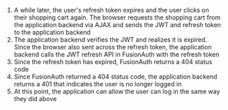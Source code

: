 1. A while later, the user's refresh token expires and the user clicks on their shopping cart again. The browser requests the shopping cart from the application backend via AJAX and sends the JWT and refresh token to the application backend
1. The application backend verifies the JWT and realizes it is expired. Since the browser also sent across the refresh token, the application backend calls the JWT refresh API in FusionAuth with the refresh token
1. Since the refresh token has expired, FusionAuth returns a 404 status code
1. Since FusionAuth returned a 404 status code, the application backend returns a 401 that indicates the user is no longer logged in
1. At this point, the application can allow the user can log in the same way they did above